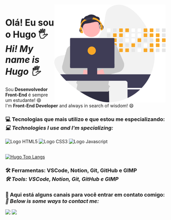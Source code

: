 <img src="https://github.com/HugoCamposArimathea/HugoCamposArimathea/blob/main/undraw_Developer_activity_re_39tg.svg" alt="Ilustração de Desenvolvedor trabalhando" style="width: 350px; margin: auto;" align="right">

# Olá! Eu sou o Hugo 🖐 <br> <em>Hi! My name is Hugo 🖐</em>

Sou <strong>Desenvolvedor Front-End</strong> é sempre um estudante! 😄 <br> I'm <strong>Front-End Developer</strong> and always in search of wisdom! 😄

### 💻 Tecnologias que mais utilizo e que estou me especializando: <br> <em>💻 Technologies I use and I'm specializing: </em>
<div style="display: inline_block">
  <img align="center" alt="Logo HTML5" src="https://img.shields.io/badge/HTML5-E34F26?style=for-the-badge&logo=html5&logoColor=white"/>
  <img align="center" alt="Logo CSS3" src="https://img.shields.io/badge/CSS3-1572B6?style=for-the-badge&logo=css3&logoColor=white"/>
  <img align="center" alt="Logo Javascript" src="https://img.shields.io/badge/JavaScript-F7DF1E?style=for-the-badge&logo=javascript&logoColor=black"/>
</div><br>
 
[![Hugo Top Langs](https://github-readme-stats.vercel.app/api/top-langs/?username=HugoCamposArimathea&layout=compact)](https://github.com/anuraghazra/github-readme-stats)

### 🛠 Ferramentas: <strong>VSCode, Notion, Git, GitHub e GIMP</strong> <br> <em>🛠 Tools: <strong>VSCode, Notion, Git, GitHub e GIMP</strong></em>

### 📧 Aqui está alguns canais para você entrar em contato comigo: <br> <em>📧 Below is some ways to contact me:</em>
<div>
  <a href = "mailto: hugocamposarimathea@gmail.com"><img src="https://img.shields.io/badge/Gmail-D14836?style=for-the-badge&logo=gmail&logoColor=white" target="_blank"></a>
  <a href="https://www.linkedin.com/in/hugocamposarimathea" target="_blank"><img src="https://img.shields.io/badge/LinkedIn-0077B5?style=for-the-badge&logo=linkedin&logoColor=white" target="_blank"></a> 
</div>

